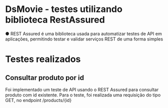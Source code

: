 # DsMovie - testes utilizando biblioteca RestAssured
●	REST Assured é uma biblioteca usada para automatizar testes de API em aplicações, permitindo testar e validar serviços REST de uma forma simples

# Testes realizados

## Consultar produto por id
Foi implementado um teste de API usando o REST Assured para consultar produto com id existente. Para o teste, foi realizada  uma requisição do tipo GET, no endpoint /products/{id}

